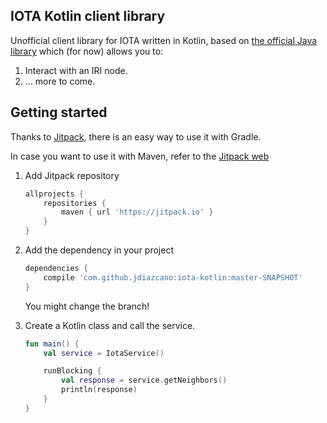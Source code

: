 ## IOTA Kotlin client library

Unofficial client library for IOTA written in Kotlin, based on [the official Java library](https://github.com/iotaledger/iota-java)
which (for now) allows you to:

1. Interact with an IRI node.
1. ... more to come.

## Getting started

Thanks to [Jitpack](https://jitpack.io/#jdiazcano/iota-kotlin), there is an easy way to use it with Gradle.

In case you want to use it with Maven, refer to the [Jitpack web]()

1. Add Jitpack repository
    ```groovy
    allprojects {
        repositories {
            maven { url 'https://jitpack.io' }
        }
    }
    ```
2. Add the dependency in your project

    ```groovy
    dependencies {
        compile 'com.github.jdiazcano:iota-kotlin:master-SNAPSHOT'
    }
    ```
    
    You might change the branch!
    
3. Create a Kotlin class and call the service.

    ```kotlin
    fun main() {
        val service = IotaService()
    
        runBlocking {
            val response = service.getNeighbors()
            println(response)
        }
    }
    ```